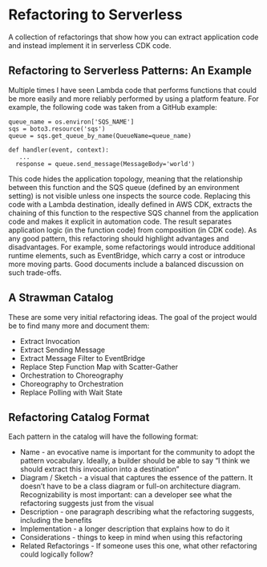 # Refactoring to Serverless

A collection of refactorings that show how you can extract application code and instead implement it in serverless CDK code.

## Refactoring to Serverless Patterns: An Example

Multiple times I have seen Lambda code that performs functions that could be more easily and more reliably performed by using a platform feature. For example, the following code was taken from a GitHub example:

```
queue_name = os.environ['SQS_NAME']
sqs = boto3.resource('sqs')
queue = sqs.get_queue_by_name(QueueName=queue_name)

def handler(event, context):
   ...
  response = queue.send_message(MessageBody='world')
```

This code hides the application topology, meaning that the relationship between this function and the SQS queue (defined by an environment setting) is not visible unless one inspects the source code. Replacing this code with a Lambda destination, ideally defined in AWS CDK, extracts the chaining of this function to the respective SQS channel from the application code and makes it explicit in automation code. The result separates application logic (in the function code) from composition (in CDK code).
As any good pattern, this refactoring should highlight advantages and disadvantages. For example, some refactorings would introduce additional runtime elements, such as EventBridge, which carry a cost or introduce more moving parts. Good documents include a balanced discussion on such trade-offs.

## A Strawman Catalog

These are some very initial refactoring ideas. The goal of the project would be to find many more and document them:

* Extract Invocation
* Extract Sending Message
* Extract Message Filter to EventBridge
* Replace Step Function Map with Scatter-Gather
* Orchestration to Choreography
* Choreography to Orchestration
* Replace Polling with Wait State

## Refactoring Catalog Format

Each pattern in the catalog will have the following format:

* Name - an evocative name is important for the community to adopt the pattern vocabulary. Ideally, a builder should be able to say “I think we should extract this invocation into a destination”
* Diagram / Sketch - a visual that captures the essence of the pattern. It doesn’t have to be a class diagram or full-on architecture diagram. Recognizability is most important: can a developer see what the refactoring suggests just from the visual
* Description - one paragraph describing what the refactoring suggests, including the benefits
* Implementation - a longer description that explains how to do it
* Considerations - things to keep in mind when using this refactoring
* Related Refactorings - If someone uses this one, what other refactoring could logically follow?


